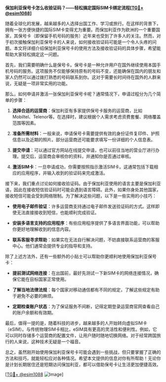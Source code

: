 **保加利亚保号卡怎么收验证码？——轻松搞定国际SIM卡绑定流程[[TG💪+ @esim1088](https://t.me/s/esim1088)]**

随着全球化的发展，越来越多的人选择出国工作、学习或旅行。在这样的背景下，拥有一张方便快捷的国际SIM卡变得尤为重要。而保加利亚作为欧洲的一个重要国家，其保号卡（即保留手机号码的服务）近年来也受到了许多人的关注。然而，对于初次接触保加利亚保号卡的人来说，如何接收验证码可能是一个令人头疼的问题。本文将详细介绍保加利亚保号卡的使用方法及接收验证码的具体步骤，希望能帮助大家轻松搞定这一问题。

首先，我们需要明确什么是保号卡。保号卡是一种允许用户在国外继续使用本国手机号码的服务。这项服务不仅能够保持原有的号码不变，还能确保在国内的朋友和家人仍然可以通过拨打熟悉的号码联系到你。这对于需要长时间待在国外的人群来说，无疑是一项非常实用的功能。

那么，如何申请并激活一张保加利亚保号卡呢？通常情况下，申请过程分为几个简单的步骤：

1. **选择合适的运营商**：保加利亚有多家提供保号卡服务的运营商，比如Mobiltel、Telenor等。在选择时，建议根据个人需求考虑资费套餐、网络覆盖范围等因素。

2. **准备所需材料**：一般来说，申请保号卡需要提供有效的身份证件复印件、护照信息以及近期的照片。部分运营商还可能要求填写一份详细的个人信息表。

3. **提交申请**：可以通过官方网站在线提交申请，也可以前往当地的营业厅进行办理。提交后，运营商会审核你的资料，并通知你是否通过审核。

4. **激活SIM卡**：一旦申请成功，你需要按照指示激活SIM卡。这通常包括下载相应的应用程序，并输入收到的验证码来完成激活。

接下来，我们重点讨论如何接收验证码。由于保加利亚使用的语言主要是保加利亚语，因此在接收短信验证码时可能会遇到语言障碍。此外，如果你身处其他国家，接收短信可能会受到网络限制。为了解决这些问题，以下是一些实用的小技巧：

- **使用电子邮件验证**：许多运营商支持通过电子邮件发送验证码的方式。这样即使无法直接接收到短信，也能顺利完成验证。
  
- **安装多语言支持的应用程序**：有些应用程序提供了多语言界面功能，可以帮助你更好地理解收到的信息内容。

- **联系客服寻求帮助**：如果实在无法自行解决问题，不妨直接联系运营商的客服中心。他们通常会提供专业的指导和支持。

除了上述方法外，还有一些额外的小贴士可以帮助你更顺利地使用保加利亚保号卡：

- **提前测试网络连接**：在出国前，最好先测试一下新SIM卡的网络连接情况，确保它能在目标国家正常使用。
  
- **了解当地法律法规**：每个国家对移动通信都有不同的规定，了解这些规定有助于避免不必要的麻烦。

- **定期检查账户状态**：为了保证服务不间断，记得定期登录运营商官网查看自己的账户余额和有效期。

最后，值得一提的是，随着科技的进步，越来越多的人开始转向虚拟SIM卡（eSIM）。与传统物理SIM卡相比，eSIM具有更高的灵活性和便利性。例如，它可以同时存储多个运营商的配置文件，让用户随时随地切换网络。对于经常跨国旅行的人来说，这种技术无疑是一个福音。

总之，虽然刚开始使用保加利亚保号卡可能会遇到一些挑战，但只要掌握了正确的方法和技巧，就能轻松应对各种情况。希望本文提供的信息对你有所帮助！无论你是计划长期居住还是短期访问保加利亚，都可以借助保号卡让生活更加便捷高效。

[[TG💪+ @esim1088](https://t.me/s/esim1088) ![Image](https://i.postimg.cc/4NQfJmqS/Snipaste-2025-05-13-00-14-12.png)]
